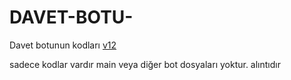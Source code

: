 # DAVET-BOTU-
Davet botunun kodları [v12](çalışmakta)

sadece kodlar vardır main veya diğer bot dosyaları yoktur.
alıntıdır
